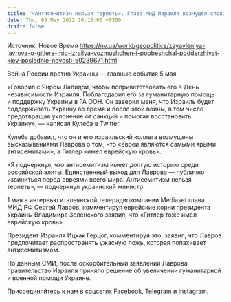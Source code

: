 ```yaml
---
title: "«Антисемитизм нельзя терпеть». Глава МИД Израиля возмущен словами Лаврова и пообещал поддерживать Украину — Кулеба"
date: Thu, 05 May 2022 16:15:00 +0300
draft: false
---
```

Источник: Новое Время https://nv.ua/world/geopolitics/zayavleniya-lavrova-o-gitlere-mid-izrailya-vozmushchen-i-poobeshchal-podderzhivat-kiev-poslednie-novosti-50239671.html


Война России против Украины — главные события 5 мая

«Говорил с Яиром Лапидой, чтобы поприветствовать его в День независимости Израиля. Поблагодарил его за гуманитарную помощь и поддержку Украины в ГА ООН. Он заверил меня, что Израиль будет поддерживать Украину во время и после этой войны, в том числе предотвращая уклонение от санкций и помогая восстановить Украину», — написал Кулеба в Twitter.

Кулеба добавил, что он и его израильский коллега возмущены высказываниями Лаврова о том, что «евреи являются самыми ярыми антисемитами», а Гитлер «имел еврейскую кровь». 

«Я подчеркнул, что антисемитизм имеет долгую историю среди российской элиты. Единственный выход для Лаврова — публично извиниться перед евреями всего мира. Антисемитизм нельзя терпеть», — подчеркнул украинский министр.

1 мая в интервью итальянской телерадиокомпании Mediaset глава МИД РФ Сергей Лавров, комментируя еврейские корни президента Украины Владимира Зеленского заявил, что «Гитлер тоже имел еврейскую кровь». 

Президент Израиля Ицхак Герцог, комментируя это, заявил, что Лавров предпочитает распространять ужасную ложь, которая попахивает антисемитизмом.

По данным СМИ, после оскорбительный заявлений Лаврова правительство Израиля приняло решение об увеличении гуманитарной и военной помощи Украине.

Присоединяйтесь к нам в соцсетях Facebook, Telegram и Instagram.
